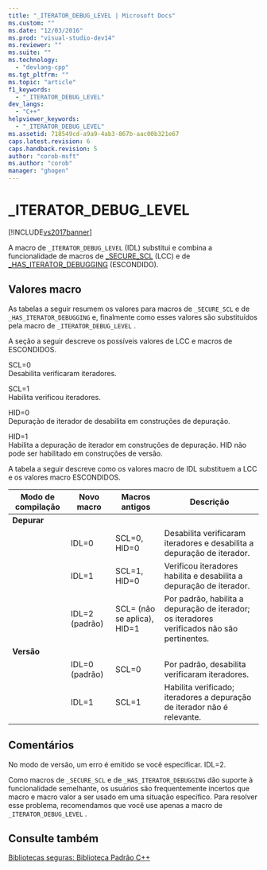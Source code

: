 ```yaml
---
title: "_ITERATOR_DEBUG_LEVEL | Microsoft Docs"
ms.custom: ""
ms.date: "12/03/2016"
ms.prod: "visual-studio-dev14"
ms.reviewer: ""
ms.suite: ""
ms.technology: 
  - "devlang-cpp"
ms.tgt_pltfrm: ""
ms.topic: "article"
f1_keywords: 
  - "_ITERATOR_DEBUG_LEVEL"
dev_langs: 
  - "C++"
helpviewer_keywords: 
  - "_ITERATOR_DEBUG_LEVEL"
ms.assetid: 718549cd-a9a9-4ab3-867b-aac00b321e67
caps.latest.revision: 6
caps.handback.revision: 5
author: "corob-msft"
ms.author: "corob"
manager: "ghogen"
---
```

# _ITERATOR_DEBUG_LEVEL
[!INCLUDE[vs2017banner](../assembler/inline/includes/vs2017banner.md)]

A macro de `_ITERATOR_DEBUG_LEVEL` \(IDL\) substitui e combina a funcionalidade de macros de [\_SECURE\_SCL](../standard-library/secure-scl.md) \(LCC\) e de [\_HAS\_ITERATOR\_DEBUGGING](../Topic/_HAS_ITERATOR_DEBUGGING.md) \(ESCONDIDO\).  
  
## Valores macro  
 As tabelas a seguir resumem os valores para macros de `_SECURE_SCL` e de `_HAS_ITERATOR_DEBUGGING` e, finalmente como esses valores são substituídos pela macro de `_ITERATOR_DEBUG_LEVEL` .  
  
 A seção a seguir descreve os possíveis valores de LCC e macros de ESCONDIDOS.  
  
 SCL\=0  
 Desabilita verificaram iteradores.  
  
 SCL\=1  
 Habilita verificou iteradores.  
  
 HID\=0  
 Depuração de iterador de desabilita em construções de depuração.  
  
 HID\=1  
 Habilita a depuração de iterador em construções de depuração.  HID não pode ser habilitado em construções de versão.  
  
 A tabela a seguir descreve como os valores macro de IDL substituem a LCC e os valores macro ESCONDIDOS.  
  
|Modo de compilação|Novo macro|Macros antigos|Descrição|  
|------------------------|----------------|--------------------|---------------|  
|**Depurar**||||  
||IDL\=0|SCL\=0, HID\=0|Desabilita verificaram iteradores e desabilita a depuração de iterador.|  
||IDL\=1|SCL\=1, HID\=0|Verificou iteradores habilita e desabilita a depuração de iterador.|  
||IDL\=2 \(padrão\)|SCL\= \(não se aplica\), HID\=1|Por padrão, habilita a depuração de iterador; os iteradores verificados não são pertinentes.|  
|**Versão**||||  
||IDL\=0 \(padrão\)|SCL\=0|Por padrão, desabilita verificaram iteradores.|  
||IDL\=1|SCL\=1|Habilita verificado; iteradores a depuração de iterador não é relevante.|  
  
## Comentários  
 No modo de versão, um erro é emitido se você especificar. IDL\=2.  
  
 Como macros de `_SECURE_SCL` e de `_HAS_ITERATOR_DEBUGGING` dão suporte à funcionalidade semelhante, os usuários são frequentemente incertos que macro e macro valor a ser usado em uma situação específico.  Para resolver esse problema, recomendamos que você use apenas a macro de `_ITERATOR_DEBUG_LEVEL` .  
  
## Consulte também  
 [Bibliotecas seguras: Biblioteca Padrão C\+\+](../standard-library/safe-libraries-cpp-standard-library.md)